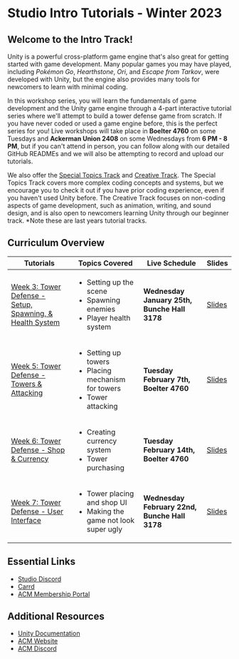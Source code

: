 # Studio Intro Tutorials - Winter 2023
## Welcome to the Intro Track!
Unity is a powerful cross-platform game engine that's also great for getting started with game development. Many popular games you may have played, including *Pokémon Go*, *Hearthstone*, *Ori*, and *Escape from Tarkov*, were developed with Unity, but the engine also provides many tools for newcomers to learn with minimal coding.

In this workshop series, you will learn the fundamentals of game development and the Unity game engine through a 4-part interactive tutorial series where we'll attempt to build a tower defense game from scratch. If you have never coded or used a game engine before, this is the perfect series for you! Live workshops will take place in **Boelter 4760** on some Tuesdays and **Ackerman Union 2408** on some Wednesdays from **6 PM - 8 PM**, but if you can't attend in person, you can follow along with our detailed GitHub READMEs and we will also be attempting to record and upload our tutorials.

We also offer the [Special Topics Track](https://github.com/uclaacm/studio-advanced-tutorials-f21) and [Creative Track](https://github.com/uclaacm/studio-creative-tutorials-f21). The Special Topics Track covers more complex coding concepts and systems, but we encourage you to check it out if you have prior coding experience, even if you haven't used Unity before. The Creative Track focuses on non-coding aspects of game development, such as animation, writing, and sound design, and is also open to newcomers learning Unity through our beginner track. *Note these are last years tutorial tracks.

## Curriculum Overview
| Tutorials | Topics Covered | Live Schedule | Slides |
|-----------|----------------|---------------|--------|
| [Week 3: Tower Defense - Setup, Spawning, & Health System]() | <ul> <li>Setting up the scene</li> <li>Spawning enemies</li> <li>Player health system</li> </ul> | **Wednesday January 25th, Bunche Hall 3178** | [Slides]() |
| [Week 5: Tower Defense - Towers & Attacking]() | <ul> <li>Setting up towers</li> <li>Placing mechanism for towers</li> <li>Tower attacking</li> </ul> | **Tuesday February 7th, Boelter 4760** | [Slides]() |
| [Week 6: Tower Defense - Shop & Currency]() | <ul> <li>Creating currency system</li> <li>Tower purchasing</li> </ul> | **Tuesday February 14th, Boelter 4760** | [Slides]() |
| [Week 7: Tower Defense - User Interface]() | <ul> <li>Tower placing and shop UI</li> <li>Making the game not look super ugly</li>  </ul> | **Wednesday February 22nd, Bunche Hall 3178** | [Slides]() |

## Essential Links
- [Studio Discord](https://discord.com/invite/bBk2Mcw)
- [Carrd](https://acmstudio.carrd.co/)
- [ACM Membership Portal](https://members.uclaacm.com/)

## Additional Resources
- [Unity Documentation](https://docs.unity3d.com/Manual/index.html)
- [ACM Website](https://www.uclaacm.com/)
- [ACM Discord](https://discord.com/invite/eWmzKsY)
